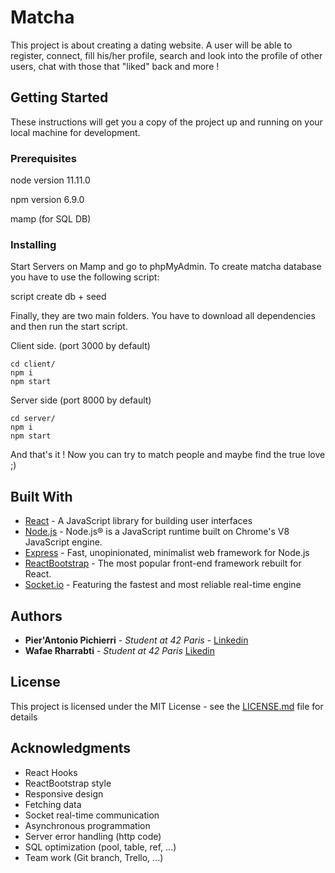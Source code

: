 # Matcha

This project is about  creating a dating website.
A user will be able to register, connect, fill his/her profile, search and look into the profile of other users, chat with those that "liked" back and more !

## Getting Started

These instructions will get you a copy of the project up and running on your local machine for development.

### Prerequisites

node version 11.11.0

npm version 6.9.0

mamp (for SQL DB)

### Installing

Start Servers on Mamp and go to phpMyAdmin. To create matcha database you have to use the following script:

script create db + seed






Finally, they are two main folders. You have to download all dependencies and then run the start script.

Client side. (port 3000 by default)
```
cd client/
npm i
npm start
```

Server side (port 8000 by default)
```
cd server/
npm i
npm start
```

And that's it ! Now you can try to match people and maybe find the true love ;)



## Built With

* [React](https://reactjs.org/) - A JavaScript library for building user interfaces
* [Node.js](https://nodejs.org/en/) - Node.js® is a JavaScript runtime built on Chrome's V8 JavaScript engine.
* [Express](https://expressjs.com/) - Fast, unopinionated, minimalist web framework for Node.js
* [ReactBootstrap](https://react-bootstrap.github.io/) - The most popular front-end framework rebuilt for React.
* [Socket.io](https://socket.io/) - Featuring the fastest and most reliable real-time engine


## Authors

* **Pier'Antonio Pichierri** - *Student at 42 Paris* - [Linkedin](https://www.linkedin.com/in/pierantonio-pichierri/)
* **Wafae Rharrabti** - *Student at 42 Paris* [Likedin](https://www.linkedin.com/in/wafae-rharrabti-8b8868191/)


## License

This project is licensed under the MIT License - see the [LICENSE.md](LICENSE.md) file for details

## Acknowledgments

* React Hooks
* ReactBootstrap style
* Responsive design
* Fetching data
* Socket real-time communication
* Asynchronous programmation
* Server error handling (http code)
* SQL optimization (pool, table, ref, ...)
* Team work (Git branch, Trello, ...)


